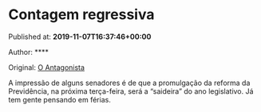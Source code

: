 
# Contagem regressiva

Published at: **2019-11-07T16:37:46+00:00**

Author: ****

Original: [O Antagonista](https://www.oantagonista.com/brasil/contagem-regressiva-4/)

A impressão de alguns senadores é de que a promulgação da reforma da Previdência, na próxima terça-feira, será a “saideira” do ano legislativo.
Já tem gente pensando em férias.
